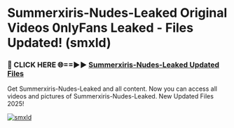 # Summerxiris-Nudes-Leaked Original Videos 0nlyFans Leaked - Files Updated! (smxld)

<h3>🔴 CLICK HERE 🌐==►► <a href="https://tinyurl.com/5h6xmrr3" rel="nofollow">Summerxiris-Nudes-Leaked Updated Files</a></h3>

Get Summerxiris-Nudes-Leaked and all content. Now you can access all videos and pictures of Summerxiris-Nudes-Leaked. New Updated Files 2025!

[![smxld](https://i.imgur.com/KVD873Z.gif)](https://tinyurl.com/5h6xmrr3)
